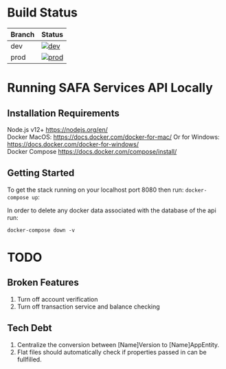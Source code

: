 # Build Status

| Branch | Status                                                                                                                                                          |
|--------|-----------------------------------------------------------------------------------------------------------------------------------------------------------------|
| dev    | [![dev](https://github.com/ND-SAFA/bend/actions/workflows/safa.yaml/badge.svg?branch=development)](https://github.com/ND-SAFA/bend/actions/workflows/safa.yaml) |
| prod   | [![prod](https://github.com/ND-SAFA/bend/actions/workflows/safa.yaml/badge.svg?branch=production)](https://github.com/ND-SAFA/bend/actions/workflows/safa.yaml) |

# Running SAFA Services API Locally

## Installation Requirements

Node.js v12+ https://nodejs.org/en/ \
Docker MacOS: https://docs.docker.com/docker-for-mac/ Or for Windows: https://docs.docker.com/docker-for-windows/ \
Docker Compose https://docs.docker.com/compose/install/

## Getting Started

To get the stack running on your localhost port 8080 then run:
`docker-compose up`:

In order to delete any docker data associated with the database of the api run:

`docker-compose down -v`

# TODO

## Broken Features

1. Turn off account verification
2. Turn off transaction service and balance checking

## Tech Debt

1. Centralize the conversion between [Name]Version to [Name]AppEntity.
2. Flat files should automatically check if properties passed in can be fullfilled.
